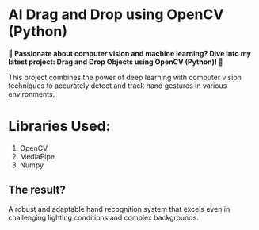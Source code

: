# AI Drag and Drop using OpenCV (Python)
**🌟 Passionate about computer vision and machine learning? Dive into my latest project: Drag and Drop Objects using OpenCV (Python)! 🌟**

This project combines the power of deep learning with computer vision techniques to accurately detect and track hand gestures in various environments. 

# Libraries Used:
1. OpenCV
2. MediaPipe
3. Numpy

## The result?
A robust and adaptable hand recognition system that excels even in challenging lighting conditions and complex backgrounds.
